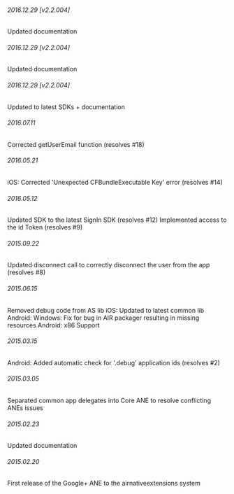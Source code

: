 

###### 2016.12.29 [v2.2.004]

Updated documentation


###### 2016.12.29 [v2.2.004]

Updated documentation


###### 2016.12.29 [v2.2.004]

Updated to latest SDKs + documentation


######  2016.07.11

Corrected getUserEmail function (resolves #18)


###### 2016.05.21

iOS: Corrected 'Unexpected CFBundleExecutable Key' error (resolves #14)


###### 2016.05.12

Updated SDK to the latest SignIn SDK (resolves #12) 
Implemented access to the id Token (resolves #9)


###### 2015.09.22

Updated disconnect call to correctly disconnect the user from the app (resolves #8)


###### 2015.06.15

Removed debug code from AS lib
iOS: Updated to latest common lib
Android: Windows: Fix for bug in AIR packager resulting in missing resources
Android: x86 Support


###### 2015.03.15

Android: Added automatic check for '.debug' application ids (resolves #2)


###### 2015.03.05

Separated common app delegates into Core ANE to resolve conflicting ANEs issues


###### 2015.02.23

Updated documentation


###### 2015.02.20

First release of the Google+ ANE to the airnativeextensions system
